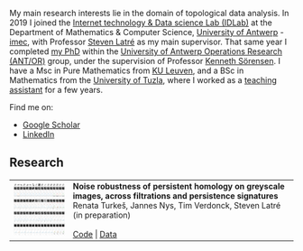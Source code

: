 <br/><br/>


My main research interests lie in the domain of topological data analysis. In 2019 I joined the [Internet technology & Data science Lab (IDLab)](https://www.uantwerpen.be/en/research-groups/idlab/) at the Department of Mathematics & Computer Science, [University of Antwerp](https://www.uantwerpen.be/en/) - [imec](https://www.imec-int.com/en), with Professor [Steven Latré](https://www.uantwerpen.be/en/staff/steven-latre/) as my main supervisor. That same year I completed [my PhD](https://antor.uantwerpen.be/members/renata-turkes/) within the [University of Antwerp Operations Research (ANT/OR)](https://antor.uantwerpen.be/) group, under the supervision of Professor [Kenneth Sörensen](https://www.uantwerpen.be/en/staff/kenneth-sorensen/). I have a Msc in Pure Mathematics from [KU Leuven](https://www.kuleuven.be/english/), and a BSc in Mathematics from the [University of Tuzla](http://www.untz.ba/index.php?page=home), where I worked as a [teaching assistant](https://renataturkes.wixsite.com/renata-turkes) for a few years.



Find me on:
- [Google Scholar](https://scholar.google.com/citations?user=0qHk4EcAAAAJ&hl=en&oi=sra)
- [LinkedIn](https://www.linkedin.com/in/renata-turke%C5%A1-409a7863/?originalSubdomain=be)


## Research

<table style="width:100%">
  <tr>
    <td> <img src="turkevs2021noise_title_image.png" width="200" align="top"> </td>
    <td> <b>Noise robustness of persistent homology on greyscale images, across filtrations and persistence signatures</b> <br/> Renata Turkeš, Jannes Nys, Tim Verdonck, Steven Latré <br>  (in preparation) <br/><br/> <a href="https://github.com/renata-turkes/turkevs2021noise/">Code</a> | <a href="http://yann.lecun.com/exdb/mnist/">Data</a> </td>
  </tr>
</table>
